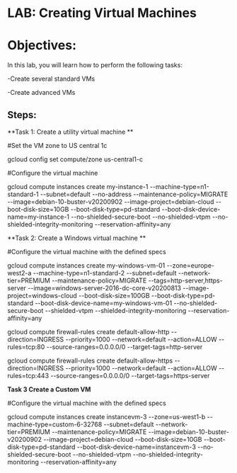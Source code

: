 # LAB: Creating Virtual Machines

# Objectives: 

In this lab, you will learn how to perform the following tasks:

-Create several standard VMs

-Create advanced VMs

## Steps:

**Task 1: Create a utility virtual machine
**

#Set the VM zone to US central 1c 

gcloud config set compute/zone us-central1-c

#Configure the virtual machine

gcloud compute instances create my-instance-1 --machine-type=n1-standard-1 --subnet=default --no-address --maintenance-policy=MIGRATE --image=debian-10-buster-v20200902 --image-project=debian-cloud --boot-disk-size=10GB --boot-disk-type=pd-standard --boot-disk-device-name=my-instance-1 --no-shielded-secure-boot --no-shielded-vtpm --no-shielded-integrity-monitoring --reservation-affinity=any

**Task 2: Create a Windows virtual machine
**

#Configure the virtual machine with the defined specs

gcloud compute instances create my-windows-vm-01 --zone=europe-west2-a --machine-type=n1-standard-2 --subnet=default --network-tier=PREMIUM --maintenance-policy=MIGRATE --tags=http-server,https-server --image=windows-server-2016-dc-core-v20200813 --image-project=windows-cloud --boot-disk-size=100GB --boot-disk-type=pd-standard --boot-disk-device-name=my-windows-vm-01 --no-shielded-secure-boot --shielded-vtpm --shielded-integrity-monitoring --reservation-affinity=any
 
gcloud compute firewall-rules create default-allow-http --direction=INGRESS --priority=1000 --network=default --action=ALLOW --rules=tcp:80 --source-ranges=0.0.0.0/0 --target-tags=http-server
 
gcloud compute firewall-rules create default-allow-https --direction=INGRESS --priority=1000 --network=default --action=ALLOW --rules=tcp:443 --source-ranges=0.0.0.0/0 --target-tags=https-server
 
**Task 3 Create a Custom VM**

#Configure the virtual machine with the defined specs

gcloud compute instances create instancevm-3 --zone=us-west1-b --machine-type=custom-6-32768 --subnet=default --network-tier=PREMIUM --maintenance-policy=MIGRATE --image=debian-10-buster-v20200902 --image-project=debian-cloud --boot-disk-size=10GB --boot-disk-type=pd-standard --boot-disk-device-name=instancevm-3 --no-shielded-secure-boot --no-shielded-vtpm --no-shielded-integrity-monitoring --reservation-affinity=any
